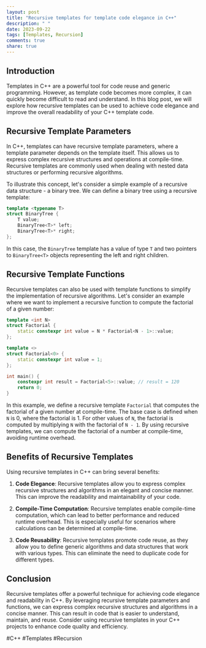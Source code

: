 ```yaml
---
layout: post
title: "Recursive templates for template code elegance in C++"
description: " "
date: 2023-09-22
tags: [Templates, Recursion]
comments: true
share: true
---
```


## Introduction

Templates in C++ are a powerful tool for code reuse and generic programming. However, as template code becomes more complex, it can quickly become difficult to read and understand. In this blog post, we will explore how recursive templates can be used to achieve code elegance and improve the overall readability of your C++ template code.

## Recursive Template Parameters

In C++, templates can have recursive template parameters, where a template parameter depends on the template itself. This allows us to express complex recursive structures and operations at compile-time. Recursive templates are commonly used when dealing with nested data structures or performing recursive algorithms.

To illustrate this concept, let's consider a simple example of a recursive data structure - a binary tree. We can define a binary tree using a recursive template:

```cpp
template <typename T>
struct BinaryTree {
    T value;
    BinaryTree<T>* left;
    BinaryTree<T>* right;
};
```

In this case, the `BinaryTree` template has a value of type `T` and two pointers to `BinaryTree<T>` objects representing the left and right children.

## Recursive Template Functions

Recursive templates can also be used with template functions to simplify the implementation of recursive algorithms. Let's consider an example where we want to implement a recursive function to compute the factorial of a given number:

```cpp
template <int N>
struct Factorial {
    static constexpr int value = N * Factorial<N - 1>::value;
};

template <>
struct Factorial<0> {
    static constexpr int value = 1;
};

int main() {
    constexpr int result = Factorial<5>::value; // result = 120
    return 0;
}
```

In this example, we define a recursive template `Factorial` that computes the factorial of a given number at compile-time. The base case is defined when `N` is 0, where the factorial is 1. For other values of `N`, the factorial is computed by multiplying `N` with the factorial of `N - 1`. By using recursive templates, we can compute the factorial of a number at compile-time, avoiding runtime overhead.

## Benefits of Recursive Templates

Using recursive templates in C++ can bring several benefits:

1. **Code Elegance**: Recursive templates allow you to express complex recursive structures and algorithms in an elegant and concise manner. This can improve the readability and maintainability of your code.

2. **Compile-Time Computation**: Recursive templates enable compile-time computation, which can lead to better performance and reduced runtime overhead. This is especially useful for scenarios where calculations can be determined at compile-time.

3. **Code Reusability**: Recursive templates promote code reuse, as they allow you to define generic algorithms and data structures that work with various types. This can eliminate the need to duplicate code for different types.

## Conclusion

Recursive templates offer a powerful technique for achieving code elegance and readability in C++. By leveraging recursive template parameters and functions, we can express complex recursive structures and algorithms in a concise manner. This can result in code that is easier to understand, maintain, and reuse. Consider using recursive templates in your C++ projects to enhance code quality and efficiency.

#C++ #Templates #Recursion